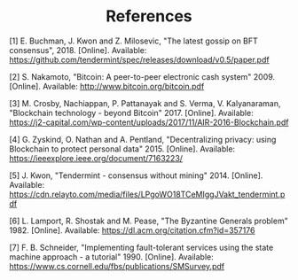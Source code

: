 <div align='center'> 
	<h1>References</h1>
</div>

[1]	E. Buchman, J. Kwon and Z. Milosevic, "The latest gossip on BFT consensus", 2018. [Online]. Available: <https://github.com/tendermint/spec/releases/download/v0.5/paper.pdf>

[2] S. Nakamoto, "Bitcoin: A peer-to-peer electronic cash system" 2009. [Online]. Available: <http://www.bitcoin.org/bitcoin.pdf> 

[3] M. Crosby, Nachiappan, P. Pattanayak and S. Verma, V. Kalyanaraman, "Blockchain technology - beyond Bitcoin" 2017. [Online]. Available: <https://j2-capital.com/wp-content/uploads/2017/11/AIR-2016-Blockchain.pdf>

[4] G. Zyskind, O. Nathan and  A. Pentland, "Decentralizing privacy: using Blockchain to protect personal data" 2015. [Online]. Available: <https://ieeexplore.ieee.org/document/7163223/>

[5] J. Kwon, "Tendermint - consensus without mining" 2014. [Online]. Available: <https://cdn.relayto.com/media/files/LPgoWO18TCeMIggJVakt_tendermint.pdf>

[6] L. Lamport, R. Shostak and M. Pease, "The Byzantine Generals problem" 1982. [Online]. Available: <https://dl.acm.org/citation.cfm?id=357176>

[7] F. B. Schneider, "Implementing fault-tolerant services using the state machine approach - a tutorial" 1990. [Online]. Available: <https://www.cs.cornell.edu/fbs/publications/SMSurvey.pdf>
<!--stackedit_data:
eyJoaXN0b3J5IjpbMTcxNTA5NDAwNywtNzI3MjExNDQyLDEyOT
I0MDUwMTMsLTE3MDI5OTk4ODUsMTI1MjQ2NDkyMiwtMTYyNTYw
MTQ5MSwtMTUxNjUxMzk4OSwtMjkyNTc3MzkzXX0=
-->
